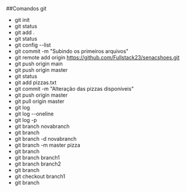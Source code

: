 ##Comandos git
- git init
- git status
- git add .
- git status
- git config --list
- git commit -m "Subindo os primeiros arquivos"
- git remote add origin https://github.com/Fullstack23/senacshoes.git
- git push origin main
- git push origin master
- git status
- git add pizzas.txt
- git commit -m "Alteração das pizzas disponíveis"
- git push origin master
- git pull origin master
- git log
- git log --oneline
- git log -p
- git branch novabranch
- git branch
- git branch -d novabranch
- git branch -m master pizza
- git branch
- git branch branch1
- git branch branch2
- git branch
- git checkout branch1
- git branch
